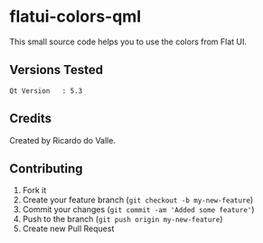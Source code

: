 flatui-colors-qml
=================

 This small source code helps you to use the colors from Flat UI.

 ## Versions Tested

````
Qt Version   : 5.3
````

## Credits
Created by Ricardo do Valle.

## Contributing

1. Fork it
2. Create your feature branch (`git checkout -b my-new-feature`)
3. Commit your changes (`git commit -am 'Added some feature'`)
4. Push to the branch (`git push origin my-new-feature`)
5. Create new Pull Request
